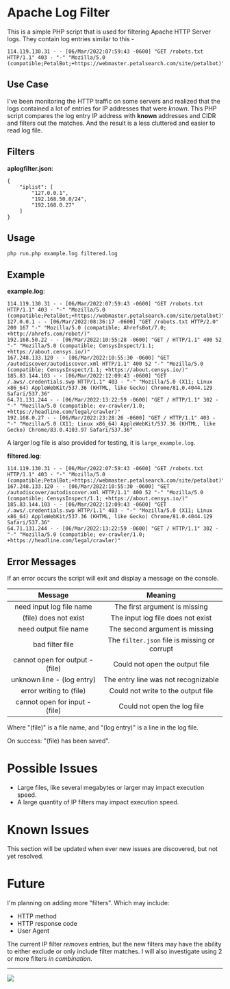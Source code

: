 # Apache Log Filter

This is a simple PHP script that is used for filtering Apache HTTP Server logs. They contain log entries similar to this - 

```
114.119.130.31 - - [06/Mar/2022:07:59:43 -0600] "GET /robots.txt HTTP/1.1" 403 - "-" "Mozilla/5.0 (compatible;PetalBot;+https://webmaster.petalsearch.com/site/petalbot)"
```

## Use Case

I've been monitoring the HTTP traffic on some servers and realized that the logs contained a lot of entries for IP addresses that were *known*. This PHP script compares the log entry IP address with **known** addresses and CIDR and filters out the matches. And the result is a less cluttered and easier to read log file.

## Filters

**aplogfilter.json**:
```
{
    "iplist": [
        "127.0.0.1",
        "192.168.50.0/24",
        "192.168.0.27"
    ]
}
```

## Usage

```
php run.php example.log filtered.log
```

## Example

**example.log**:
```
114.119.130.31 - - [06/Mar/2022:07:59:43 -0600] "GET /robots.txt HTTP/1.1" 403 - "-" "Mozilla/5.0 (compatible;PetalBot;+https://webmaster.petalsearch.com/site/petalbot)"
127.0.0.1 - - [06/Mar/2022:08:36:17 -0600] "GET /robots.txt HTTP/2.0" 200 167 "-" "Mozilla/5.0 (compatible; AhrefsBot/7.0; +http://ahrefs.com/robot/)"
192.168.50.22 - - [06/Mar/2022:10:55:28 -0600] "GET / HTTP/1.1" 400 52 "-" "Mozilla/5.0 (compatible; CensysInspect/1.1; +https://about.censys.io/)"
167.248.133.120 - - [06/Mar/2022:10:55:30 -0600] "GET /autodiscover/autodiscover.xml HTTP/1.1" 400 52 "-" "Mozilla/5.0 (compatible; CensysInspect/1.1; +https://about.censys.io/)"
185.83.144.103 - - [06/Mar/2022:12:09:43 -0600] "GET /.aws/.credentials.swp HTTP/1.1" 403 - "-" "Mozilla/5.0 (X11; Linux x86_64) AppleWebKit/537.36 (KHTML, like Gecko) Chrome/81.0.4044.129 Safari/537.36"
64.71.131.244 - - [06/Mar/2022:13:22:59 -0600] "GET / HTTP/1.1" 302 - "-" "Mozilla/5.0 (compatible; ev-crawler/1.0; +https://headline.com/legal/crawler)"
192.168.0.27 - - [06/Mar/2022:23:28:26 -0600] "GET / HTTP/1.1" 403 - "-" "Mozilla/5.0 (X11; Linux x86_64) AppleWebKit/537.36 (KHTML, like Gecko) Chrome/83.0.4103.97 Safari/537.36"
```

A larger log file is also provided for testing, it is `large_example.log`.

**filtered.log**:
```
114.119.130.31 - - [06/Mar/2022:07:59:43 -0600] "GET /robots.txt HTTP/1.1" 403 - "-" "Mozilla/5.0 (compatible;PetalBot;+https://webmaster.petalsearch.com/site/petalbot)"
167.248.133.120 - - [06/Mar/2022:10:55:30 -0600] "GET /autodiscover/autodiscover.xml HTTP/1.1" 400 52 "-" "Mozilla/5.0 (compatible; CensysInspect/1.1; +https://about.censys.io/)"
185.83.144.103 - - [06/Mar/2022:12:09:43 -0600] "GET /.aws/.credentials.swp HTTP/1.1" 403 - "-" "Mozilla/5.0 (X11; Linux x86_64) AppleWebKit/537.36 (KHTML, like Gecko) Chrome/81.0.4044.129 Safari/537.36"
64.71.131.244 - - [06/Mar/2022:13:22:59 -0600] "GET / HTTP/1.1" 302 - "-" "Mozilla/5.0 (compatible; ev-crawler/1.0; +https://headline.com/legal/crawler)"
```

## Error Messages

If an error occurs the script will exit and display a message on the console. 

|           **Message**           |                  **Meaning**                 |
|:-------------------------------:|:--------------------------------------------:|
| need input log file name        | The first argument is missing                |
| (file) does not exist           | The input log file does not exist            |
| need output file name           | The second argument is missing               |
| bad filter file                 | The `filter.json` file is missing or corrupt |
| cannot open for output - (file) | Could not open the output file               |
| unknown line - (log entry)      | The entry line was not recognizable          |
| error writing to (file)         | Could not write to the output file           |
| cannot open for input - (file)  | Could not open the log file                  |

Where "(file)" is a file name, and "(log entry)" is a line in the log file.

On success: "(file) has been saved".

# Possible Issues

* Large files, like several megabytes or larger may impact execution speed.
* A large quantity of IP filters may impact execution speed.

# Known Issues

This section will be updated when ever new issues are discovered, but not yet resolved.

# Future

I'm planning on adding more "filters". Which may include:

* HTTP method
* HTTP response code
* User Agent

The current IP filter *removes* entries, but the new filters may have the ability to either exclude or only include filter matches. I will also investigate using 2 or more filters *in combination*.

---
<img src="http://webexperiment.info/extcounter/mdcount.php?id=apache-log_filter">